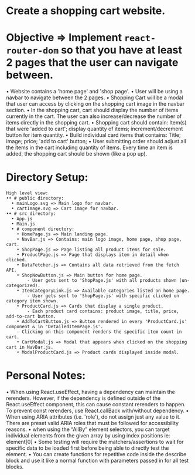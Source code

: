 # Create a shopping cart website.
# Objective => Implement `react-router-dom` so that you have at least 2 pages that the user can navigate between.
  • Website contains a 'home page' and 'shop page'.
  • User will be using a navbar to navigate between the 2 pages.
  • Shopping Cart will be a modal that user can access by clicking on the shopping cart image in the navbar section.
  • In the shopping cart, cart should display the number of items currently in the cart. The user can also increase/decrease the number of items directly in the shopping cart.
  • Shopping cart should contain: Item(s) that were 'added to cart'; display quantity of items; increment/decrement button for item quantity.
  • Build individual card items that contains: Title; image; price; 'add to cart' button;
  • User submitting order should adjust all the items in the cart including quantity of items. Every time an item is added, the shopping cart should be shown (like a pop up).

# Directory Setup:
    High level view:
    •• # public directory:
      • mainLogo.svg => Main logo for navbar.
      • cartImage.svg => Cart image for navbar.
    •• # src directory:
      • App.js
      • Main.js
      • # component directory:
        • HomePage.js => Main landing page.
        • NavBar.js => Contains: main logo image, home page, shop page, cart.
        • ShopPage.js => Page listing all product items for sale.
        • ProductPage.js => Page that displays item in detail when clicked.
        • DataFetcher.js => Contains all data retrieved from the fetch API.
        • ShopNowButton.js => Main button for home page.
            - User gets sent to 'ShopPage.js' with all products shown (un-categorized).
        • ItemCategoryLink.js => Available categories listed on home page.
            - User gets sent to 'ShopPage.js' with specific clicked on category item shown.
        • ProductCard.js => Cards that display a single product.
            - Each product card contains: product image, title, price, add-to-cart button.
        • AddToCartButton.js => Button rendered in every 'ProductCard.js' component & in 'DetailedItemPage.js'.
        - Clicking on this component renders the specific item count in cart.
        • CartModal.js => Modal that appears when clicked on the shopping cart in NavBar.js.
        • ModalProductCard.js => Product cards displayed inside modal.

# Personal Notes:
  • When using React.useEffect, having a dependency can maintain the rerenders. However, if the dependency is defined outside of the React.useEffect component, this can cause constant rerenders to happen. To prevent const rerenders, use React.callBack with/without dependency.
  • When using ARIA attributes (i.e. 'role'), do not assign just any value to it. There are preset valid ARIA roles that must be followed for accessibility reasons.
  • when using the “AllBy” element selectors, you can target individual elements from the given array by using index positions ie: element[0]
  • Some testing will require the matchers/assertions to wait for specific data to be loaded first before being able to directly test the element. 
  • You can create functions for repetitive code inside the describe block and use it like a normal function with parameters passed in for all test blocks.


